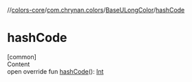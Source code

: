 //[colors-core](../../../index.md)/[com.chrynan.colors](../index.md)/[BaseULongColor](index.md)/[hashCode](hash-code.md)



# hashCode  
[common]  
Content  
open override fun [hashCode](hash-code.md)(): [Int](https://kotlinlang.org/api/latest/jvm/stdlib/kotlin/-int/index.html)  



